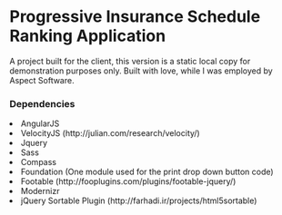 # Progressive Insurance Schedule Ranking Application
A project built for the client, this version is a static local copy for demonstration purposes only. 
Built with love, while I was employed by Aspect Software.

### Dependencies
<li> AngularJS
<li> VelocityJS (http://julian.com/research/velocity/)
<li> Jquery
<li> Sass
<li> Compass
<li> Foundation (One module used for the print drop down button code)
<li> Footable (http://fooplugins.com/plugins/footable-jquery/)
<li> Modernizr
<li> jQuery Sortable Plugin (http://farhadi.ir/projects/html5sortable)